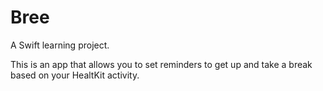 # Bree

A Swift learning project. 

This is an app that allows you to set reminders to get up and take a break based on your HealtKit activity.
